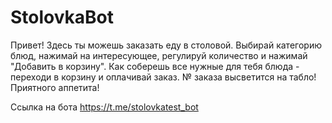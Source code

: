 # StolovkaBot
Привет!
Здесь ты можешь заказать еду в столовой. 
Выбирай категорию блюд, нажимай на интересующее, регулируй количество и нажимай "Добавить в корзину". 
Как соберешь все нужные для тебя блюда - переходи в корзину и оплачивай заказ.
№ заказа высветится на табло!
Приятного аппетита!

Ссылка на бота https://t.me/stolovkatest_bot
